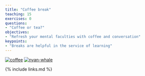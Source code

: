 ```yaml
---
title: "Coffee break"
teaching: 15
exercises: 0
questions:
- "Coffee or tea?"
objectives:
- "Refresh your mental faculties with coffee and conversation"
keypoints:
- "Breaks are helpful in the service of learning"
---
```


[![coffee](https://i.giphy.com/media/2jd7CRuYayGpW/giphy.webp)]()
[![nyan-whale](https://raw.githubusercontent.com/matthewfeickert/talk-IML-workshop-2019/master/figures/Docker_nyan_whale.gif)](https://github.com/matthewfeickert/talk-IML-workshop-2019/blob/master/figures/Docker_nyan_whale.gif)

{% include links.md %}
